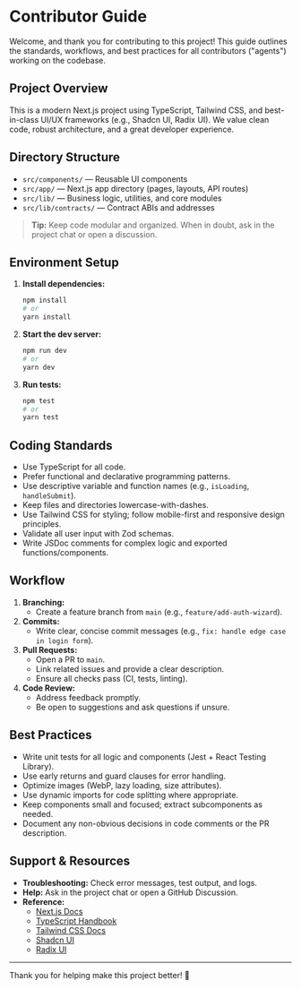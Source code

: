 # Contributor Guide

Welcome, and thank you for contributing to this project! This guide outlines the standards, workflows, and best practices for all contributors ("agents") working on the codebase.

## Project Overview

This is a modern Next.js project using TypeScript, Tailwind CSS, and best-in-class UI/UX frameworks (e.g., Shadcn UI, Radix UI). We value clean code, robust architecture, and a great developer experience.

## Directory Structure

- `src/components/` — Reusable UI components
- `src/app/` — Next.js app directory (pages, layouts, API routes)
- `src/lib/` — Business logic, utilities, and core modules
- `src/lib/contracts/` — Contract ABIs and addresses

> **Tip:** Keep code modular and organized. When in doubt, ask in the project chat or open a discussion.

## Environment Setup

1. **Install dependencies:**
   ```sh
   npm install
   # or
   yarn install
   ```
2. **Start the dev server:**
   ```sh
   npm run dev
   # or
   yarn dev
   ```
3. **Run tests:**
   ```sh
   npm test
   # or
   yarn test
   ```

## Coding Standards

- Use TypeScript for all code.
- Prefer functional and declarative programming patterns.
- Use descriptive variable and function names (e.g., `isLoading`, `handleSubmit`).
- Keep files and directories lowercase-with-dashes.
- Use Tailwind CSS for styling; follow mobile-first and responsive design principles.
- Validate all user input with Zod schemas.
- Write JSDoc comments for complex logic and exported functions/components.

## Workflow

1. **Branching:**
   - Create a feature branch from `main` (e.g., `feature/add-auth-wizard`).
2. **Commits:**
   - Write clear, concise commit messages (e.g., `fix: handle edge case in login form`).
3. **Pull Requests:**
   - Open a PR to `main`.
   - Link related issues and provide a clear description.
   - Ensure all checks pass (CI, tests, linting).
4. **Code Review:**
   - Address feedback promptly.
   - Be open to suggestions and ask questions if unsure.

## Best Practices

- Write unit tests for all logic and components (Jest + React Testing Library).
- Use early returns and guard clauses for error handling.
- Optimize images (WebP, lazy loading, size attributes).
- Use dynamic imports for code splitting where appropriate.
- Keep components small and focused; extract subcomponents as needed.
- Document any non-obvious decisions in code comments or the PR description.

## Support & Resources

- **Troubleshooting:** Check error messages, test output, and logs.
- **Help:** Ask in the project chat or open a GitHub Discussion.
- **Reference:**
  - [Next.js Docs](https://nextjs.org/docs)
  - [TypeScript Handbook](https://www.typescriptlang.org/docs/)
  - [Tailwind CSS Docs](https://tailwindcss.com/docs)
  - [Shadcn UI](https://ui.shadcn.com/)
  - [Radix UI](https://www.radix-ui.com/docs/primitives/overview/introduction)

---

Thank you for helping make this project better! 🚀

